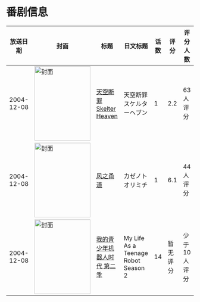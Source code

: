 # 番剧信息

|放送日期|封面|标题|日文标题|话数|评分|评分人数|
|---|---|---|---|---|---|---|
|2004-12-08|<img src="https://lain.bgm.tv/pic/cover/c/9c/b0/37502_bBhH3.jpg" alt="封面" style="width:150px;height:200px;object-fit:cover;">|[天空断罪Skelter Heaven](https://bangumi.tv/subject/37502)|天空断罪スケルターヘブン|1|2.2|63人评分|
|2004-12-08|<img src="https://lain.bgm.tv/pic/cover/c/de/df/81016_PDyY1.jpg" alt="封面" style="width:150px;height:200px;object-fit:cover;">|[风之甬道](https://bangumi.tv/subject/81016)|カゼノトオリミチ|1|6.1|44人评分|
|2004-12-08|<img src="https://lain.bgm.tv/pic/cover/c/23/15/208959_jprzE.jpg" alt="封面" style="width:150px;height:200px;object-fit:cover;">|[我的青少年机器人时代 第二季](https://bangumi.tv/subject/208959)|My Life As a Teenage Robot Season 2|14|暂无评分|少于10人评分|
